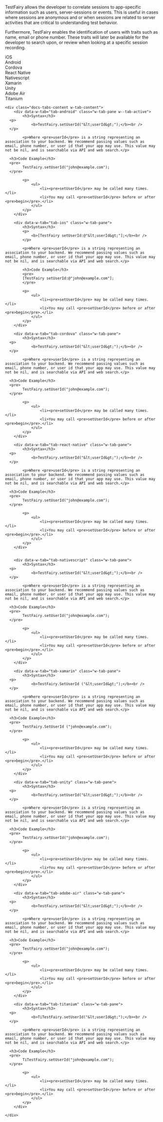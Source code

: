 TestFairy allows the developer to correlate sessions to app-specific information such as users, server-sessions or events.
This is useful in cases where sessions are anonymous and or when sessions are related to server activities that are critical to understanding test behavior.

Furthermore, TestFairy enables the identification of users with traits such as name, email or phone number. These traits will later be available for the developer to search upon, or review when looking at a specific session recording.

<div data-duration-in="300" data-duration-out="100" class="docs-tabs w-tabs">
	<div class="docs-tabs-menu w-tab-menu">
		<a data-w-tab="tab-ios" class="docs-tab w-inline-block w-tab-link w--current">
			<div>iOS</div>
		</a>
		<a data-w-tab="tab-android" class="docs-tab w-inline-block w-tab-link">
			<div>Android</div>
		</a>
		<a data-w-tab="tab-cordova" class="docs-tab w-inline-block w-tab-link">
			<div>Cordova</div>
		</a>
		<a data-w-tab="tab-react-native" class="docs-tab w-inline-block w-tab-link">
			<div>React Native</div>
		</a>
		<a data-w-tab="tab-nativescript" class="docs-tab w-inline-block w-tab-link">
			<div>Nativescript</div>
		</a>
		<a data-w-tab="tab-xamarin" class="docs-tab w-inline-block w-tab-link">
			<div>Xamarin</div>
		</a>
		<a data-w-tab="tab-unity" class="docs-tab w-inline-block w-tab-link">
			<div>Unity</div>
		</a>
		<a data-w-tab="tab-adobe-air" class="docs-tab w-inline-block w-tab-link">
			<div>Adobe Air</div>
		</a>
		<a data-w-tab="tab-titanium" class="docs-tab w-inline-block w-tab-link">
			<div>Titanium</div>
		</a>
	</div>

	<div class="docs-tabs-content w-tab-content">
		<div data-w-tab="tab-android" class="w-tab-pane w--tab-active">
			<h3>Syntax</h3>
      <p>
				<b>TestFairy.setUserId("&lt;userId&gt;");</b><br />
      </p>

			<p>Where <pre>userId</pre> is a string representing an association to your backend. We recommend passing values such as email, phone number, or user id that your app may use. This value may not be nil, and is searchable via API and web search.</p>

      <h3>Code Example</h3>
      <pre>
			TestFairy.setUserId("john@example.com");
      </pre>

			<p>
				<ul>
					<li><pre>setUserId</pre> may be called many times.</li>
					<li>You may call <pre>setUserId</pre> before or after <pre>begin</pre>.</li>
				</ul>
			</p>
		</div>

		<div data-w-tab="tab-ios" class="w-tab-pane">
			<h3>Syntax</h3>
			<p>
				<b>[TestFairy setUserId:@"&lt;userId&gt;"];</b><br />
			</p>

			<p>Where <pre>userId</pre> is a string representing an association to your backend. We recommend passing values such as email, phone number, or user id that your app may use. This value may not be nil, and is searchable via API and web search.</p>

			<h3>Code Example</h3>
			<pre>
			[TestFairy setUserId:@"john@example.com"];
			</pre>

			<p>
				<ul>
					<li><pre>setUserId</pre> may be called many times.</li>
					<li>You may call <pre>setUserId</pre> before or after <pre>begin</pre>.</li>
				</ul>
			</p>
		</div>

		<div data-w-tab="tab-cordova" class="w-tab-pane">
			<h3>Syntax</h3>
      <p>
				<b>TestFairy.setUserId("&lt;userId&gt;");</b><br />
      </p>

			<p>Where <pre>userId</pre> is a string representing an association to your backend. We recommend passing values such as email, phone number, or user id that your app may use. This value may not be nil, and is searchable via API and web search.</p>

      <h3>Code Example</h3>
      <pre>
			TestFairy.setUserId("john@example.com");
      </pre>

			<p>
				<ul>
					<li><pre>setUserId</pre> may be called many times.</li>
					<li>You may call <pre>setUserId</pre> before or after <pre>begin</pre>.</li>
				</ul>
			</p>
		</div>

		<div data-w-tab="tab-react-native" class="w-tab-pane">
			<h3>Syntax</h3>
      <p>
				<b>TestFairy.setUserId("&lt;userId&gt;");</b><br />
      </p>

			<p>Where <pre>userId</pre> is a string representing an association to your backend. We recommend passing values such as email, phone number, or user id that your app may use. This value may not be nil, and is searchable via API and web search.</p>

      <h3>Code Example</h3>
      <pre>
			TestFairy.setUserId("john@example.com");
      </pre>

			<p>
				<ul>
					<li><pre>setUserId</pre> may be called many times.</li>
					<li>You may call <pre>setUserId</pre> before or after <pre>begin</pre>.</li>
				</ul>
			</p>
		</div>


		<div data-w-tab="tab-nativescript" class="w-tab-pane">
			<h3>Syntax</h3>
      <p>
				<b>TestFairy.setUserId("&lt;userId&gt;");</b><br />
      </p>

			<p>Where <pre>userId</pre> is a string representing an association to your backend. We recommend passing values such as email, phone number, or user id that your app may use. This value may not be nil, and is searchable via API and web search.</p>

      <h3>Code Example</h3>
      <pre>
			TestFairy.setUserId("john@example.com");
      </pre>

			<p>
				<ul>
					<li><pre>setUserId</pre> may be called many times.</li>
					<li>You may call <pre>setUserId</pre> before or after <pre>begin</pre>.</li>
				</ul>
			</p>
		</div>

		<div data-w-tab="tab-xamarin" class="w-tab-pane">
			<h3>Syntax</h3>
      <p>
				<b>TestFairy.SetUserId ("&lt;userId&gt;");</b><br />
      </p>

			<p>Where <pre>userId</pre> is a string representing an association to your backend. We recommend passing values such as email, phone number, or user id that your app may use. This value may not be nil, and is searchable via API and web search.</p>

      <h3>Code Example</h3>
      <pre>
			TestFairy.SetUserId ("john@example.com");
      </pre>

			<p>
				<ul>
					<li><pre>setUserId</pre> may be called many times.</li>
					<li>You may call <pre>setUserId</pre> before or after <pre>begin</pre>.</li>
				</ul>
			</p>
		</div>

		<div data-w-tab="tab-unity" class="w-tab-pane">
			<h3>Syntax</h3>
      <p>
				<b>TestFairy.setUserId("&lt;userId&gt;");</b><br />
      </p>

			<p>Where <pre>userId</pre> is a string representing an association to your backend. We recommend passing values such as email, phone number, or user id that your app may use. This value may not be nil, and is searchable via API and web search.</p>

      <h3>Code Example</h3>
      <pre>
			TestFairy.setUserId("john@example.com");
      </pre>

			<p>
				<ul>
					<li><pre>setUserId</pre> may be called many times.</li>
					<li>You may call <pre>setUserId</pre> before or after <pre>begin</pre>.</li>
				</ul>
			</p>
		</div>

		<div data-w-tab="tab-adobe-air" class="w-tab-pane">
			<h3>Syntax</h3>
      <p>
				<b>TestFairy.setUserId("&lt;userId&gt;");</b><br />
      </p>

			<p>Where <pre>userId</pre> is a string representing an association to your backend. We recommend passing values such as email, phone number, or user id that your app may use. This value may not be nil, and is searchable via API and web search.</p>

      <h3>Code Example</h3>
      <pre>
			TestFairy.setUserId("john@example.com");
      </pre>

			<p>
				<ul>
					<li><pre>setUserId</pre> may be called many times.</li>
					<li>You may call <pre>setUserId</pre> before or after <pre>begin</pre>.</li>
				</ul>
			</p>
		</div>

		<div data-w-tab="tab-titanium" class="w-tab-pane">
			<h3>Syntax</h3>
      <p>
				<b>TiTestFairy.setUserId("&lt;userId&gt;");</b><br />
      </p>

			<p>Where <pre>userId</pre> is a string representing an association to your backend. We recommend passing values such as email, phone number, or user id that your app may use. This value may not be nil, and is searchable via API and web search.</p>

      <h3>Code Example</h3>
      <pre>
			TiTestFairy.setUserId("john@example.com");
      </pre>

			<p>
				<ul>
					<li><pre>setUserId</pre> may be called many times.</li>
					<li>You may call <pre>setUserId</pre> before or after <pre>begin</pre>.</li>
				</ul>
			</p>
		</div>

	</div>
</div>
